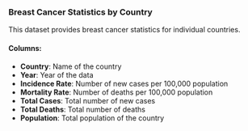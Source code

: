 ### Breast Cancer Statistics by Country
This dataset provides breast cancer statistics for individual countries.

#### Columns:
- **Country**: Name of the country  
- **Year**: Year of the data  
- **Incidence Rate**: Number of new cases per 100,000 population  
- **Mortality Rate**: Number of deaths per 100,000 population  
- **Total Cases**: Total number of new cases  
- **Total Deaths**: Total number of deaths  
- **Population**: Total population of the country  